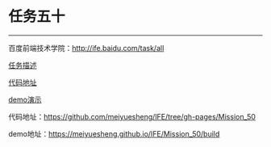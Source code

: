 # 任务五十



---


百度前端技术学院：http://ife.baidu.com/task/all


[任务描述](http://ife.baidu.com/task/detail?taskId=50)

[代码地址](https://github.com/meiyuesheng/IFE/tree/gh-pages/Mission_50)

[demo演示](https://meiyuesheng.github.io/IFE/Mission_50/build)

代码地址：https://github.com/meiyuesheng/IFE/tree/gh-pages/Mission_50

demo地址：https://meiyuesheng.github.io/IFE/Mission_50/build





